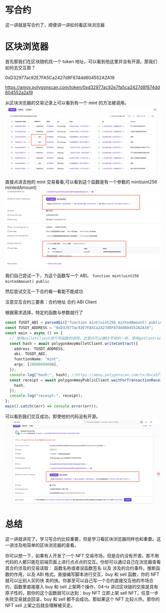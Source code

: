 # 写合约

这一讲就是写合约了，顺便讲一讲如何看区块浏览器

# 区块浏览器

首先那我们在区块随机找一个 token 地址，可以看到他这里并没有开源。那我们如何去交互那？

0xD32977ac92E7FA5Ca2427d8F874dd604552A2A19

https://amoy.polygonscan.com/token/0xd32977ac92e7fa5ca2427d8f874dd604552a2a19

从区块浏览器的交易记录上可以看到有一个 mint 的方法被调用。
![mint](./image/mint.png)

直接点进去他的 mint 交易看看,可以看到这个函数是有一个参数的 mint(uint256 mintedAmount)
![mint2](./image/mint2.png)

我们自己尝试一下，为这个函数写一个 ABI。
`function mint(uint256 mintedAmount) public`

然后尝试交互一下合约看一看能不能成功

注意交互合约三要素：合约地址 合约 ABI Client

根据需求选择，特定的函数与参数就行了

```ts
const TUSDT_ABI = parseAbi(["function mint(uint256 mintedAmount) public"]);
const TUSDT_ADDRESS = "0xD32977ac92E7FA5Ca2427d8F874dd604552A2A19";
const main = async () => {
  // 使用walletClient进行写函数的调用，这里也可以像03节讲的一样，使用getContract先获取合约实例
  const hash = await polygonAmoyWalletClient.writeContract({
    address: TUSDT_ADDRESS,
    abi: TUSDT_ABI,
    functionName: "mint",
    args: [2000000000n],
  });
  console.log("hash:", hash); //https://amoy.polygonscan.com/tx/0xca5f7a5c369b995c9bb8bc0efe26c0c4ce6244df69141a15d1777c1a144a9bd3
  const receipt = await polygonAmoyPublicClient.waitForTransactionReceipt({
    hash,
  });
  console.log("receipt:", receipt);
};
main().catch((err) => console.error(err));
```

可以看到我们交互成功，即使他的代码没有开源。
![success](./image/success.png)

# 总结

这一讲就讲完了，学习写合约比较重要，但是学习看区块浏览器同样也和重要。这一讲涉及啦简单的区块浏览器的查看。

你可以想一下，如果有人开发了一个 NFT 交易市场，但是合约没有开源，那不用代码的人都只能在前端页面上进行点点点的交互。你却可以通过自己在浏览器查看 其合约涉及的交易读取： 函数名称或者说函数签名 以及 涉及的合约事件。推断函数的作用，以及 ABI 格式。直接编写脚本进行交互，buy 和 sell 函数，你的 NFT 就可以比别人买的快 卖的快。你甚至可以自己写一个合约直接交互他的市场合约，函数里直接塞入 buy 和 sell 上架两个操作，04-tx 讲过区块链的交易是具有原子性的，那你的这个函数就可以达到：buy NFT 立即上架 sell NFT，任意一步失败交易就会回滚，buy 和 sell 都不会成功。那如果这个 NFT 比较火热，那你的 NFT sell 上架之后就会理解被买走。

